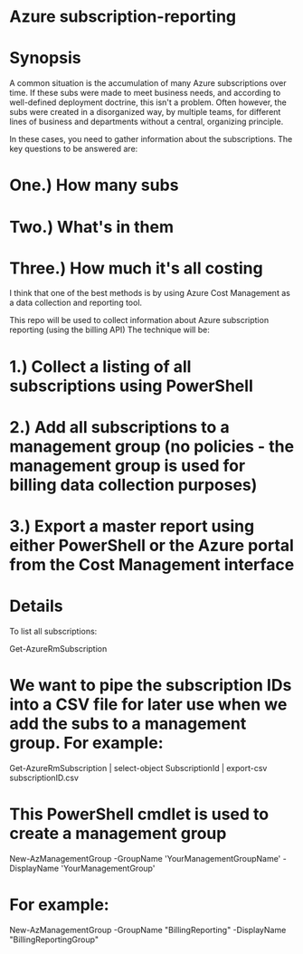 # Azure subscription-reporting

# Synopsis

A common situation is the accumulation of many Azure subscriptions over time. If these subs were made to meet business needs, and according to well-defined deployment doctrine, this isn't a problem. Often however, the subs were created in a disorganized way, by multiple teams, for different lines of business and departments without a central, organizing principle.

In these cases, you need to gather information about the subscriptions. The key questions to be answered are: 

# One.) How many subs 

# Two.) What's in them

# Three.) How much it's all costing

I think that one of the best methods is by using Azure Cost Management as a data collection and reporting tool.


This repo will be used to collect information about Azure subscription reporting (using the billing API)
The technique will be:

# 1.) Collect a listing of all subscriptions using PowerShell

# 2.) Add all subscriptions to a management group (no policies - the management group is used for billing data collection purposes)

# 3.) Export a master report using either PowerShell or the Azure portal from the Cost Management interface

#

# Details

To list all subscriptions:

Get-AzureRmSubscription 

# We want to pipe the subscription IDs into a CSV file for later use when we add the subs to a management group. For example:

Get-AzureRmSubscription | select-object SubscriptionId | export-csv subscriptionID.csv

# This PowerShell cmdlet is used to create a management group

New-AzManagementGroup -GroupName 'YourManagementGroupName' -DisplayName 'YourManagementGroup'

# For example:

New-AzManagementGroup -GroupName "BillingReporting" -DisplayName "BillingReportingGroup"

# 
